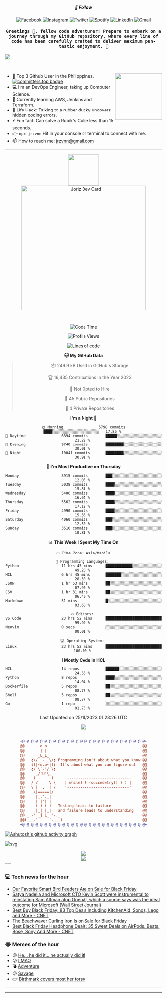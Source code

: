 <h5 align="center">💬 Follow</h5>
<div align="center">

[![Facebook](https://img.shields.io/badge/Facebook-%231877F2.svg?style=for-the-badge&logo=Facebook&logoColor=white)](https://www.facebook.com/Horisyo/)
[![Instagram](https://img.shields.io/badge/Instagram-%23E4405F.svg?style=for-the-badge&logo=Instagram&logoColor=white)](https://www.instagram.com/jrzvnn_/)
[![Twitter](https://img.shields.io/badge/Twitter-%231DA1F2.svg?style=for-the-badge&logo=Twitter&logoColor=white)](https://twitter.com/jrz_studies)
[![Spotify](https://img.shields.io/badge/Spotify-%231ED760.svg?style=for-the-badge&logo=Spotify&logoColor=white)](https://open.spotify.com/user/217td4qrc6mzqjodfalmzjpdi?si=b93099b9078c4ccb)
[![LinkedIn](https://img.shields.io/badge/LinkedIn-%230077B5.svg?style=for-the-badge&logo=LinkedIn&logoColor=white)](https://www.linkedin.com/in/jrz-vnn/)
[![Gmail](https://img.shields.io/badge/Gmail-D14836?style=for-the-badge&logo=gmail&logoColor=white)](mailto:jrzvnn@gmail.com)

</div>
<h4 align="center"><samp>Greetings 👋, fellow code adventurer! Prepare to embark on a journey through my GitHub repository, where every line of code has been carefully crafted to deliver maximum pun-tastic enjoyment. 🚀 </samp></h4>

<!--horizontal divider(gradiant)-->
<img src="https://user-images.githubusercontent.com/73097560/115834477-dbab4500-a447-11eb-908a-139a6edaec5c.gif">

&nbsp; 

<img align='right' src='https://github.com/Rishit-dagli/Rishit-dagli/blob/master/images/octocat-anime.gif' width='150"'>

- 🚀 Top 3 Github User in the Philipppines. [![committers.top badge](https://user-badge.committers.top/philippines/jrzvnn.svg)](https://user-badge.committers.top/philippines/USERNAME)
- 💻 I’m an DevOps Engineer, taking up Computer Science.
- 🤖 Currently learning AWS, Jenkins and Terraform.
- 🎯 Life Hack: Talking to a rubber ducky uncovers hidden coding errors.
- ⚡ Fun fact: Can solve a Rubik's Cube less than 15 seconds.
- 👉 `npx jrzvnn` Hit in your console or terminal to connect with me.
- 📫 How to reach me: jrzvnn@gmail.com

---

<!--🖼️OCTOCAT-->
<p align="center">

<img src="https://media.giphy.com/media/IP7sarl7C5lSFCw9rG/giphy.gif"  width="100px" height="100px">
<br />
<a href="https://app.daily.dev/jorizvillanueva"><img src="https://github.com/jrzvnn/jrzvnn/blob/main/devcard.svg" width="400" alt="Joriz Dev Card"/></a>
</p>

<br />
<div align="center">

<!--START_SECTION:waka-->
![Code Time](http://img.shields.io/badge/Code%20Time-206%20hrs%2038%20mins-blue)

![Profile Views](http://img.shields.io/badge/Profile%20Views-613-blue)

![Lines of code](https://img.shields.io/badge/From%20Hello%20World%20I%27ve%20Written-1.4%20million%20lines%20of%20code-blue)

**🐱 My GitHub Data** 

> 📦 249.9 kB Used in GitHub's Storage 
 > 
> 🏆 16,435 Contributions in the Year 2023
 > 
> 🚫 Not Opted to Hire
 > 
> 📜 45 Public Repositories 
 > 
> 🔑 4 Private Repositories 
 > 
**I'm a Night 🦉** 

```text
🌞 Morning                5798 commits        ████░░░░░░░░░░░░░░░░░░░░░   17.85 % 
🌆 Daytime                6894 commits        █████░░░░░░░░░░░░░░░░░░░░   21.22 % 
🌃 Evening                9748 commits        ████████░░░░░░░░░░░░░░░░░   30.01 % 
🌙 Night                  10041 commits       ████████░░░░░░░░░░░░░░░░░   30.91 % 
```
📅 **I'm Most Productive on Thursday** 

```text
Monday                   3915 commits        ███░░░░░░░░░░░░░░░░░░░░░░   12.05 % 
Tuesday                  5038 commits        ████░░░░░░░░░░░░░░░░░░░░░   15.51 % 
Wednesday                5406 commits        ████░░░░░░░░░░░░░░░░░░░░░   16.64 % 
Thursday                 5562 commits        ████░░░░░░░░░░░░░░░░░░░░░   17.12 % 
Friday                   4990 commits        ████░░░░░░░░░░░░░░░░░░░░░   15.36 % 
Saturday                 4060 commits        ███░░░░░░░░░░░░░░░░░░░░░░   12.50 % 
Sunday                   3510 commits        ███░░░░░░░░░░░░░░░░░░░░░░   10.81 % 
```


📊 **This Week I Spent My Time On** 

```text
🕑︎ Time Zone: Asia/Manila

💬 Programming Languages: 
Python                   11 hrs 45 mins      ████████████░░░░░░░░░░░░░   49.20 % 
HCL                      6 hrs 45 mins       ███████░░░░░░░░░░░░░░░░░░   28.30 % 
JSON                     1 hr 53 mins        ██░░░░░░░░░░░░░░░░░░░░░░░   07.90 % 
CSV                      1 hr 31 mins        ██░░░░░░░░░░░░░░░░░░░░░░░   06.40 % 
Markdown                 51 mins             █░░░░░░░░░░░░░░░░░░░░░░░░   03.60 % 

🔥 Editors: 
VS Code                  23 hrs 52 mins      █████████████████████████   99.99 % 
Neovim                   0 secs              ░░░░░░░░░░░░░░░░░░░░░░░░░   00.01 % 

💻 Operating System: 
Linux                    23 hrs 52 mins      █████████████████████████   100.00 % 
```

**I Mostly Code in HCL** 

```text
HCL                      14 repos            ██████░░░░░░░░░░░░░░░░░░░   24.56 % 
Python                   8 repos             ████░░░░░░░░░░░░░░░░░░░░░   14.04 % 
Dockerfile               5 repos             ██░░░░░░░░░░░░░░░░░░░░░░░   08.77 % 
Shell                    5 repos             ██░░░░░░░░░░░░░░░░░░░░░░░   08.77 % 
Go                       1 repo              ░░░░░░░░░░░░░░░░░░░░░░░░░   01.75 % 
```




 Last Updated on 25/11/2023 01:23:26 UTC
<!--END_SECTION:waka-->

<img src="https://wakatime.com/share/@jrzvnn/70a4618c-7cd9-4016-b7b9-eabe75c837ee.svg">

<br />
<br />

```diff
+@ @ @ @ @ @ @ @ @ @ @ @ @ @ @ @ @ @ @ @ @ @ @ @ @ @ @ @+
@@       o o                                           @@
@@       | |                                           @@
@@      _L_L_                                          @@
@@   ❮\/__-__\/❯ Programming isn't about what you know @@
@@   ❮(|~o.o~|)❯  It's about what you can figure out   @@
@@   ❮/ \`-'/ \❯                                       @@
@@     _/`U'\_                                         @@
@@    ( .   . )     .----------------------------.     @@
@@   / /     \ \    | while( ! (succed=try() ) ) |     @@
@@   \ |  ,  | /    '----------------------------'     @@
@@    \|=====|/                                        @@
@@     |_.^._|                                         @@
@@     | |"| |                                         @@
@@     ( ) ( )   Testing leads to failure              @@
@@     |_| |_|   and failure leads to understanding    @@
@@ _.-' _j L_ '-._                                     @@
@@(___.'     '.___)                                    @@
+@ @ @ @ @ @ @ @ @ @ @ @ @ @ @ @ @ @ @ @ @ @ @ @ @ @ @ @+

```

</div>




[![Ashutosh's github activity graph](https://github-readme-activity-graph.vercel.app/graph?username=jrzvnn&theme=github-compact)](https://github.com/ashutosh00710/github-readme-activity-graph)


![svg](profile-3d-contrib/profile-night-green.svg)

<div align="center">
<img src="https://github.com/jrzvnn/jrzvnn/blob/output/github-snake-dark.svg">
</div>

<div align=center>
<img align=center src=https://metrics.lecoq.io/jrzvnn?template=classic&isocalendar=1&languages=1&achievements=1&base=header%2C%20activity%2C%20community%2C%20repositories%2C%20metadata&base.indepth=false&base.hireable=false&base.skip=false&isocalendar=false&isocalendar.duration=full-year&languages=false&languages.limit=8&languages.threshold=0%25&languages.other=false&languages.colors=github&languages.sections=most-used&languages.indepth=false&languages.analysis.timeout=15&languages.analysis.timeout.repositories=7.5&languages.categories=markup%2C%20programming&languages.recent.categories=markup%2C%20programming&languages.recent.load=300&languages.recent.days=14&achievements=false&achievements.threshold=C&achievements.secrets=true&achievements.display=detailed&achievements.limit=0&config.timezone=Asia%2FManila)
</div>
<div align="left">
---

### 💻 Tech news for the hour

<!-- TECH:START -->
 - [Our Favorite Smart Bird Feeders Are on Sale for Black Friday](https://www.wired.com/story/smart-bird-feeder-black-friday-deals-2023/)
 - [Satya Nadella and Microsoft CTO Kevin Scott were instrumental to reinstating Sam Altman atop OpenAI, which a source says was the ideal outcome for Microsoft &lpar;Wall Street Journal&rpar;](http://www.techmeme.com/231125/p1#a231125p1)
 - [Best Buy Black Friday: 83 Top Deals Including KitchenAid, Sonos, Lego and More     - CNET](https://www.cnet.com/deals/best-buy-black-friday-cyber-monday/#ftag=CAD590a51e)
 - [The Beachwaver Curling Iron Is on Sale for Black Friday](https://www.wired.com/story/beachwaver-b1-curling-iron-deal-black-friday-2023/)
 - [Best Black Friday Headphone Deals: 35 Sweet Deals on AirPods, Beats, Bose, Sony And More     - CNET](https://www.cnet.com/deals/best-black-friday-cyber-monday-headphone-deals/#ftag=CAD590a51e)<!-- TECH:END -->

### 😂 Memes of the hour

<!-- MEMES:START -->
 - 😝 [He... he did it... he actually did it!](http://9gag.com/gag/agoeNQx)
 - 😝 [LMAO](http://9gag.com/gag/aQEj8jr)
 - 💣 [Adventure](http://9gag.com/gag/aA09Y5d)
 - 😝 [Savage](http://9gag.com/gag/aZDYWoW)
 - 👉 [Birthmark covers most her torso](http://9gag.com/gag/aKEMqxg)<!-- MEMES:END -->

---

---
